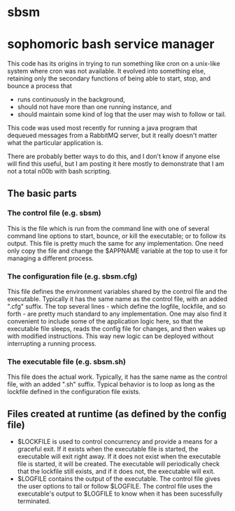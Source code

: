 # sbsm
# sophomoric bash service manager

This code has its origins in trying to run something like cron on a unix-like system where cron was not available. It evolved into something else, retaining only the secondary functions of being able to start, stop, and bounce a process that 
* runs continuously in the background, 
* should not have more than one running instance, and 
* should maintain some kind of log that the user may wish to follow or tail. 

This code was used most recently for running a java program that dequeued messages from a RabbitMQ server, but it really doesn't matter what the particular application is. 

There are probably better ways to do this, and I don't know if anyone else will find this useful, but I am posting it here mostly to demonstrate that I am not a total n00b with bash scripting.


## The basic parts

### The control file (e.g. sbsm)
This is the file which is run from the command line with one of several command line options to start, bounce, or kill the executable; or to follow its output. This file is pretty much the same for any implementation. One need only copy the file and change the $APPNAME variable at the top to use it for managing a different process. 

### The configuration file (e.g. sbsm.cfg)
This file defines the environment variables shared by the control file and the executable. Typically it has the same name as the control file, with an added ".cfg" suffix. The top several lines - which define the logfile, lockfile, and so forth - are pretty much standard to any implementation. One may also find it convenient to include some of the application logic here, so that the executable file sleeps, reads the config file for changes, and then wakes up with modified instructions. This way new logic can be deployed without interrupting a running process. 

### The executable file (e.g. sbsm.sh)
This file does the actual work. Typically, it has the same name as the control file, with an added ".sh" suffix. Typical behavior is to loop as long as the lockfile defined in the configuration file exists. 

## Files created at runtime (as defined by the config file)
 *   $LOCKFILE is used to control concurrency and provide a means for a graceful exit. If it exists when the executable file is started, the executable will exit right away. If it does not exist when the executable file is started, it will be created. The executable will periodically check that the lockfile still exists, and if it does not, the executable will exit.
 *   $LOGFILE contains the output of the executable. The control file gives the user options to tail or follow $LOGFILE. The control file uses the executable's output to $LOGFILE to know when it has been sucessfully terminated.

